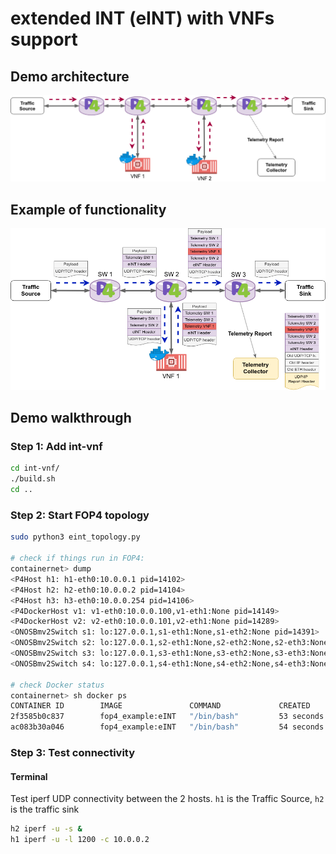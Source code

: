 # extended INT (eINT) with VNFs support

## Demo architecture

![Scenario3](https://github.com/ANTLab-polimi/FOP4/raw/master/P4_examples/eINT/doc/UC3_2.png)

## Example of functionality
![Scenario3Example](https://github.com/ANTLab-polimi/FOP4/raw/master/P4_examples/eINT/doc/UC3_1.png)


## Demo walkthrough

### Step 1: Add int-vnf

```sh
cd int-vnf/
./build.sh
cd ..
```

### Step 2: Start FOP4 topology


```sh
sudo python3 eint_topology.py

# check if things run in FOP4:
containernet> dump
<P4Host h1: h1-eth0:10.0.0.1 pid=14102> 
<P4Host h2: h2-eth0:10.0.0.2 pid=14104> 
<P4Host h3: h3-eth0:10.0.0.254 pid=14106> 
<P4DockerHost v1: v1-eth0:10.0.0.100,v1-eth1:None pid=14149> 
<P4DockerHost v2: v2-eth0:10.0.0.101,v2-eth1:None pid=14289> 
<ONOSBmv2Switch s1: lo:127.0.0.1,s1-eth1:None,s1-eth2:None pid=14391> 
<ONOSBmv2Switch s2: lo:127.0.0.1,s2-eth1:None,s2-eth2:None,s2-eth3:None,s2-eth4:None pid=14395> 
<ONOSBmv2Switch s3: lo:127.0.0.1,s3-eth1:None,s3-eth2:None,s3-eth3:None,s3-eth4:None pid=14399> 
<ONOSBmv2Switch s4: lo:127.0.0.1,s4-eth1:None,s4-eth2:None,s4-eth3:None pid=14403> 

# check Docker status
containernet> sh docker ps
CONTAINER ID        IMAGE               COMMAND             CREATED             STATUS              PORTS               NAMES
2f3585b0c837        fop4_example:eINT   "/bin/bash"         53 seconds ago      Up 52 seconds                           mn.v2
ac083b30a046        fop4_example:eINT   "/bin/bash"         54 seconds ago      Up 54 seconds                           mn.v1

```

### Step 3: Test connectivity

#### Terminal
Test iperf UDP connectivity between the 2 hosts. `h1` is the Traffic Source, `h2` is the traffic sink

```sh
h2 iperf -u -s &
h1 iperf -u -l 1200 -c 10.0.0.2
```

